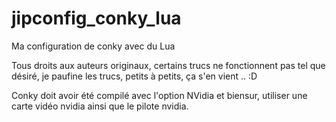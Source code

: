 # jipconfig_conky_lua
Ma configuration de conky avec du Lua

Tous droits aux auteurs originaux, certains trucs ne fonctionnent pas tel que
désiré, je paufine les trucs, petits à petits, ça s'en vient .. :D

Conky doit avoir été compilé avec l'option NVidia et biensur, utiliser une carte
vidéo nvidia ainsi que le pilote nvidia.